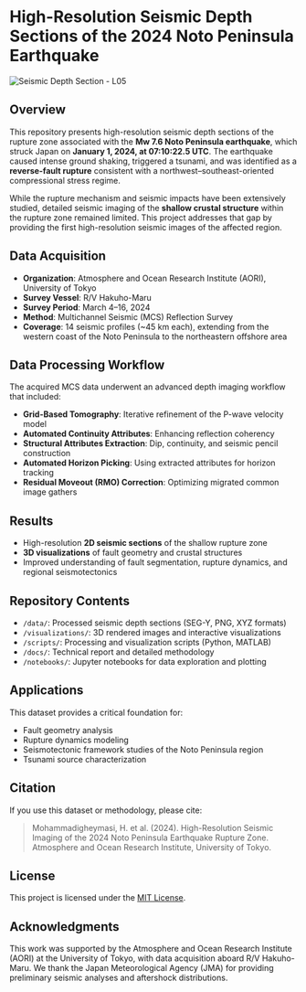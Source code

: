 # High-Resolution Seismic Depth Sections of the 2024 Noto Peninsula Earthquake

![Seismic Depth Section - L05](visualizations/L05.jpg)


## Overview

This repository presents high-resolution seismic depth sections of the rupture zone associated with the **Mw 7.6 Noto Peninsula earthquake**, which struck Japan on **January 1, 2024, at 07:10:22.5 UTC**. The earthquake caused intense ground shaking, triggered a tsunami, and was identified as a **reverse-fault rupture** consistent with a northwest–southeast-oriented compressional stress regime.

While the rupture mechanism and seismic impacts have been extensively studied, detailed seismic imaging of the **shallow crustal structure** within the rupture zone remained limited. This project addresses that gap by providing the first high-resolution seismic images of the affected region.

## Data Acquisition

- **Organization**: Atmosphere and Ocean Research Institute (AORI), University of Tokyo
- **Survey Vessel**: R/V Hakuho-Maru
- **Survey Period**: March 4–16, 2024
- **Method**: Multichannel Seismic (MCS) Reflection Survey
- **Coverage**: 14 seismic profiles (~45 km each), extending from the western coast of the Noto Peninsula to the northeastern offshore area

## Data Processing Workflow

The acquired MCS data underwent an advanced depth imaging workflow that included:

- **Grid-Based Tomography**: Iterative refinement of the P-wave velocity model
- **Automated Continuity Attributes**: Enhancing reflection coherency
- **Structural Attributes Extraction**: Dip, continuity, and seismic pencil construction
- **Automated Horizon Picking**: Using extracted attributes for horizon tracking
- **Residual Moveout (RMO) Correction**: Optimizing migrated common image gathers

## Results

- High-resolution **2D seismic sections** of the shallow rupture zone
- **3D visualizations** of fault geometry and crustal structures
- Improved understanding of fault segmentation, rupture dynamics, and regional seismotectonics

## Repository Contents

- `/data/`: Processed seismic depth sections (SEG-Y, PNG, XYZ formats)
- `/visualizations/`: 3D rendered images and interactive visualizations
- `/scripts/`: Processing and visualization scripts (Python, MATLAB)
- `/docs/`: Technical report and detailed methodology
- `/notebooks/`: Jupyter notebooks for data exploration and plotting

## Applications

This dataset provides a critical foundation for:

- Fault geometry analysis
- Rupture dynamics modeling
- Seismotectonic framework studies of the Noto Peninsula region
- Tsunami source characterization

## Citation

If you use this dataset or methodology, please cite:

> Mohammadigheymasi, H. et al. (2024). High-Resolution Seismic Imaging of the 2024 Noto Peninsula Earthquake Rupture Zone. Atmosphere and Ocean Research Institute, University of Tokyo.

## License

This project is licensed under the [MIT License](LICENSE).

## Acknowledgments

This work was supported by the Atmosphere and Ocean Research Institute (AORI) at the University of Tokyo, with data acquisition aboard R/V Hakuho-Maru. We thank the Japan Meteorological Agency (JMA) for providing preliminary seismic analyses and aftershock distributions.
